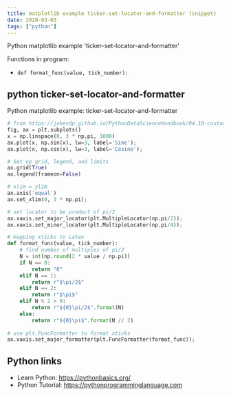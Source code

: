 ```yaml
---
title: matplotlib example ticker-set-locator-and-formatter (snippet)
date: 2020-03-03
tags: ["python"]
---
```

Python matplotlib example 'ticker-set-locator-and-formatter'

Functions in program: 
* `def format_func(value, tick_number):`

## python ticker-set-locator-and-formatter

Python matplotlib example: ticker-set-locator-and-formatter

```python
# from https://jakevdp.github.io/PythonDataScienceHandbook/04.10-customizing-ticks.html
fig, ax = plt.subplots()
x = np.linspace(0, 3 * np.pi, 1000)
ax.plot(x, np.sin(x), lw=3, label='Sine');
ax.plot(x, np.cos(x), lw=3, label='Cosine');

# Set up grid, legend, and limits
ax.grid(True)
ax.legend(frameon=False)

# xlim = ylim
ax.axis('equal')
ax.set_xlim(0, 3 * np.pi);

# set locator to be product of pi/2
ax.xaxis.set_major_locator(plt.MultipleLocator(np.pi/2));
ax.xaxis.set_minor_locator(plt.MultipleLocator(np.pi/4));

# mapping xticks to Latex
def format_func(value, tick_number):
    # find number of multiples of pi/2
    N = int(np.round(2 * value / np.pi))
    if N == 0:
        return "0"
    elif N == 1:
        return r"$\pi/2$"
    elif N == 2:
        return r"$\pi$"
    elif N % 2 > 0:
        return r"${0}\pi/2$".format(N)
    else:
        return r"${0}\pi$".format(N // 2)
    
# use plt.FuncFormatter to format xticks
ax.xaxis.set_major_formatter(plt.FuncFormatter(format_func));

```

## Python links

- Learn Python: https://pythonbasics.org/
- Python Tutorial: https://pythonprogramminglanguage.com
